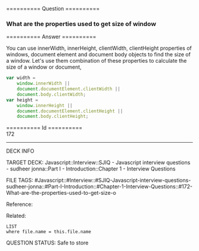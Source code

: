========== Question ==========  

### What are the properties used to get size of window  

========== Answer ==========  

You can use innerWidth, innerHeight, clientWidth, clientHeight properties of windows, document element and document body objects to find the size of a window. Let's use them combination of these properties to calculate the size of a window or document,

```javascript
var width =
    window.innerWidth ||
    document.documentElement.clientWidth ||
    document.body.clientWidth;
var height =
    window.innerHeight ||
    document.documentElement.clientHeight ||
    document.body.clientHeight;
```

========== Id ==========  
172

---

DECK INFO

TARGET DECK: Javascript::Interview::SJIQ - Javascript interview questions - sudheer jonna::Part I - Introduction::Chapter 1 - Interview Questions

FILE TAGS: #Javascript::#Interview::#SJIQ-Javascript-interview-questions-sudheer-jonna::#Part-I-Introduction::#Chapter-1-Interview-Questions::#172-What-are-the-properties-used-to-get-size-o

Reference:

Related:

```dataview
LIST
where file.name = this.file.name
```

QUESTION STATUS: Safe to store
